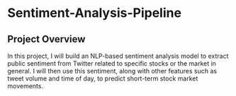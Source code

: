 # Sentiment-Analysis-Pipeline
## Project Overview
In this project, I will build an NLP-based sentiment analysis model to extract public sentiment from Twitter related to specific stocks or the market in general. I will then use this sentiment, along with other features such as tweet volume and time of day, to predict short-term stock market movements.
